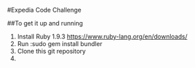 #Expedia Code Challenge

##To get it up and running

1. Install Ruby 1.9.3 https://www.ruby-lang.org/en/downloads/
2. Run :sudo gem install bundler
3. Clone this git repository
4.



